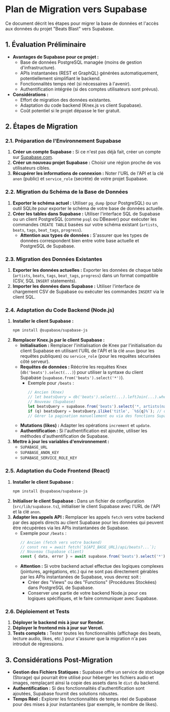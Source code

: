 # Plan de Migration vers Supabase

Ce document décrit les étapes pour migrer la base de données et l'accès aux données du projet "Beats Blast" vers Supabase.

## 1. Évaluation Préliminaire

*   **Avantages de Supabase pour ce projet :**
    *   Base de données PostgreSQL managée (moins de gestion d'infrastructure).
    *   APIs instantanées (REST et GraphQL) générées automatiquement, potentiellement simplifiant le backend.
    *   Fonctionnalités temps réel (si nécessaires à l'avenir).
    *   Authentification intégrée (si des comptes utilisateurs sont prévus).
*   **Considérations :**
    *   Effort de migration des données existantes.
    *   Adaptation du code backend (Knex.js vs client Supabase).
    *   Coût potentiel si le projet dépasse le tier gratuit.

## 2. Étapes de Migration

### 2.1. Préparation de l'Environnement Supabase

1.  **Créer un compte Supabase :** Si ce n'est pas déjà fait, créer un compte sur [Supabase.com](https://supabase.com/).
2.  **Créer un nouveau projet Supabase :** Choisir une région proche de vos utilisateurs cibles.
3.  **Récupérer les informations de connexion :** Noter l'URL de l'API et la clé `anon` (public) et `service_role` (secrète) de votre projet Supabase.

### 2.2. Migration du Schéma de la Base de Données

1.  **Exporter le schéma actuel :** Utiliser `pg_dump` (pour PostgreSQL) ou un outil SQLite pour exporter le schéma de votre base de données actuelle.
2.  **Créer les tables dans Supabase :** Utiliser l'interface SQL de Supabase ou un client PostgreSQL (comme `psql` ou DBeaver) pour exécuter les commandes `CREATE TABLE` basées sur votre schéma existant (`artists`, `beats`, `tags`, `beat_tags`, `progress`).
    *   **Attention aux types de données :** S'assurer que les types de données correspondent bien entre votre base actuelle et PostgreSQL de Supabase.

### 2.3. Migration des Données Existantes

1.  **Exporter les données actuelles :** Exporter les données de chaque table (`artists`, `beats`, `tags`, `beat_tags`, `progress`) dans un format compatible (CSV, SQL `INSERT` statements).
2.  **Importer les données dans Supabase :** Utiliser l'interface de chargement CSV de Supabase ou exécuter les commandes `INSERT` via le client SQL.

### 2.4. Adaptation du Code Backend (Node.js)

1.  **Installer le client Supabase :**
    ```bash
    npm install @supabase/supabase-js
    ```
2.  **Remplacer Knex.js par le client Supabase :**
    *   **Initialisation :** Remplacer l'initialisation de Knex par l'initialisation du client Supabase en utilisant l'URL de l'API et la clé `anon` (pour les requêtes publiques) ou `service_role` (pour les requêtes sécurisées côté serveur).
    *   **Requêtes de données :** Réécrire les requêtes Knex (`db('beats').select(...)`) pour utiliser la syntaxe du client Supabase (`supabase.from('beats').select('*')`).
        *   Exemple pour `/beats` :
            ```typescript
            // Ancien (Knex)
            // let beatsQuery = db('beats').select(...).leftJoin(...).where(...).limit(...).offset(...);
            // Nouveau (Supabase)
            let beatsQuery = supabase.from('beats').select('*, artists(name), beat_tags(tag_id), tags(name)'); // Exemple de jointure
            if (q) beatsQuery = beatsQuery.ilike('title', `%${q}%`); // ou d'autres filtres
            // Gérer la pagination manuellement ou via des fonctions Supabase
            ```
    *   **Mutations (likes) :** Adapter les opérations `increment` et `update`.
    *   **Authentification :** Si l'authentification est ajoutée, utiliser les méthodes d'authentification de Supabase.
3.  **Mettre à jour les variables d'environnement :**
    *   `SUPABASE_URL`
    *   `SUPABASE_ANON_KEY`
    *   `SUPABASE_SERVICE_ROLE_KEY`

### 2.5. Adaptation du Code Frontend (React)

1.  **Installer le client Supabase :**
    ```bash
    npm install @supabase/supabase-js
    ```
2.  **Initialiser le client Supabase :** Dans un fichier de configuration (`src/lib/supabase.ts`), initialiser le client Supabase avec l'URL de l'API et la clé `anon`.
3.  **Adapter les appels API :** Remplacer les appels `fetch` vers votre backend par des appels directs au client Supabase pour les données qui peuvent être récupérées via les APIs instantanées de Supabase.
    *   Exemple pour `/beats` :
        ```typescript
        // Ancien (fetch vers votre backend)
        // const res = await fetch(`${API_BASE_URL}/api/beats?...`);
        // Nouveau (Supabase client)
        const { data, error } = await supabase.from('beats').select('*'); // ou des selects plus complexes
        ```
    *   **Attention :** Si votre backend actuel effectue des logiques complexes (jointures, agrégations, etc.) qui ne sont pas directement gérables par les APIs instantanées de Supabase, vous devrez soit :
        *   Créer des "Views" ou des "Functions" (Procédures Stockées) dans PostgreSQL de Supabase.
        *   Conserver une partie de votre backend Node.js pour ces logiques spécifiques, et le faire communiquer avec Supabase.

### 2.6. Déploiement et Tests

1.  **Déployer le backend mis à jour sur Render.**
2.  **Déployer le frontend mis à jour sur Vercel.**
3.  **Tests complets :** Tester toutes les fonctionnalités (affichage des beats, lecture audio, likes, etc.) pour s'assurer que la migration n'a pas introduit de régressions.

## 3. Considérations Post-Migration

*   **Gestion des Fichiers Statiques :** Supabase offre un service de stockage (Storage) qui pourrait être utilisé pour héberger les fichiers audio et images, remplaçant ainsi la copie des assets dans le `dist` du backend.
*   **Authentification :** Si des fonctionnalités d'authentification sont ajoutées, Supabase fournit des solutions robustes.
*   **Temps Réel :** Explorer les fonctionnalités de temps réel de Supabase pour des mises à jour instantanées (par exemple, le nombre de likes).